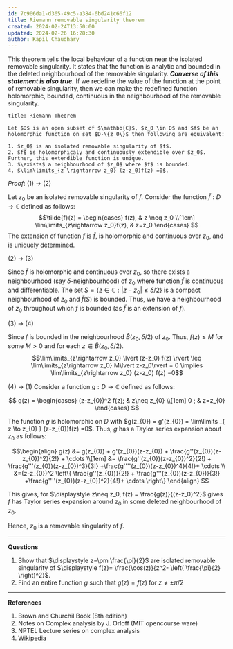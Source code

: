 ```yaml
---
id: 7c906da1-d365-49c5-a384-6bd241c66f12
title: Riemann removable singularity theorem
created: 2024-02-24T13:50:00
updated: 2024-02-26 16:28:30
author: Kapil Chaudhary
---
```

This theorem tells the local behaviour of a function near the isolated removable singularity.  It states that the function is analytic and bounded in the deleted neighbourhood of the removable singularity. <span style='color:var(--mk-color-green)'>***Converse of this statement is also true.***</span> If we redefine the value of the function at the point of removable singularity, then we can make the redefined function holomorphic, bounded, continuous in the neighbourhood of the removable singularity.


```ad-theorem
title: Riemann Theorem

Let $D$ is an open subset of $\mathbb{C}$, $z_0 \in D$ and $f$ be an holomorphic function on set $D-\{z_0\}$ then following are equivalent:

1. $z_0$ is an isolated removable singularity of $f$.
2. $f$ is holomorphicaly and continuously extendible over $z_0$. Further, this extendible function is unique.
3. $\exists$ a neighbourhood of $z_0$ where $f$ is bounded.
4. $\lim\limits_{z \rightarrow z_0} (z-z_0)f(z) =0$. 

```

*Proof*: (1) → (2)

Let $z_0$ be an isolated removable singularity of $f$. Consider the function $\tilde{f}: D \rightarrow\mathbb{C}$ defined as follows:
$$\tilde{f}(z) = \begin{cases}
f(z), & z \neq z_0 \\[1em] 
\lim\limits_{z\rightarrow z_0}f(z), & z=z_0
\end{cases} $$
The extension of function $f$ is $\tilde{f}$, is holomorphic and continuous over $z_0$, and is uniquely determined. 

(2) → (3)

Since $\tilde{f}$ is holomorphic and continuous over $z_0$, so there exists a neighbourhood (say $\delta$-neighbourhood) of $z_0$ where function $\tilde{f}$ is continuous and differentiable. The set $S=\{ z \in \mathbb{C} : \lvert z-z_0\rvert \leq \delta/2 \}$ is a compact neighbourhood of $z_0$ and $\tilde{f}(S)$ is bounded. Thus, we have a neighbourhood of $z_0$ throughout which $f$ is bounded (as $\tilde{f}$ is an extension of $f$).

(3) → (4)

Since $f$ is bounded in the neighbourhood $\bar{B}(z_0, \delta/2)$ of $z_0$. Thus, $f(z) \leq M$ for some $M>0$ and for each $z \in \bar{B}(z_0, \delta/2)$. 
$$\lim\limits_{z\rightarrow z_0} \lvert (z-z_0) f(z) \rvert \leq \lim\limits_{z\rightarrow z_0} M\lvert z-z_0\rvert = 0 \implies \lim\limits_{z\rightarrow z_0} (z-z_0) f(z) =0$$

(4) → (1)
Consider a function $g: D \rightarrow \mathbb{C}$ defined as follows: 

$$ g(z) = \begin{cases} (z-z_{0})^2 f(z); & z\neq z_{0} \\[1em] 0 ; & z=z_{0} \end{cases}
$$

The function $g$ is holomorphic on $D$ with $g(z_{0}) = g'(z_{0}) = \lim\limits _{ z \to z_{0} } (z-z_{0})f(z) =0$. Thus, $g$ has a Taylor series expansion about $z_{0}$ as follows:

$$\begin{align}
g(z) &= g(z_{0}) + g'(z_{0})(z-z_{0}) + \frac{g''(z_{0})(z-z_{0})^2}{2!} + \cdots \\[1em]
&= \frac{g''(z_{0})(z-z_{0})^2}{2!} + \frac{g'''(z_{0})(z-z_{0})^3}{3!} +\frac{g''''(z_{0})(z-z_{0})^4}{4!}+ \cdots  \\
&=(z-z_{0})^2 \left\{ \frac{g''(z_{0})}{2!} + \frac{g'''(z_{0})(z-z_{0})}{3!} +\frac{g''''(z_{0})(z-z_{0})^2}{4!}+ \cdots \right\} 
\end{align} $$

This gives, for $\displaystyle z\neq z_0, f(z) = \frac{g(z)}{(z-z_0)^2}$ gives $f$ has Taylor series expansion around $z_0$ in some deleted neighbourhood of  $z_0$.

Hence, $z_0$ is a removable singularity of $f$.
$$\tag*{Q.E.D.}$$




---

**Questions**

1.  Show that $\displaystyle z=\pm \frac{\pi}{2}$ are isolated removable singularity of $\displaystyle  f(z)= \frac{\cos(z)}{z^2- \left( \frac{\pi}{2} \right)^2}$.
2. Find an entire function $g$ such that $g(z) = f(z)$ for $z\neq \pm \pi/2$










---
**References**

1. Brown and Churchil Book (8th edition)
2. Notes on Complex analysis by J. Orloff (MIT opencourse ware)
3. NPTEL Lecture series on complex analysis
4. [Wikipedia ](https://en.wikipedia.org/wiki/Removable_singularity)